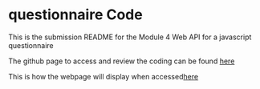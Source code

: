 # questionnaire Code

This is the submission README for the Module 4 Web API for a javascript questionnaire

The github page to access and review the coding can be found [here](https://github.com/GraceKevin/questionnaire)

This is how the webpage will display when accessed[here](https://gracekevin.github.io/questionnaire/)